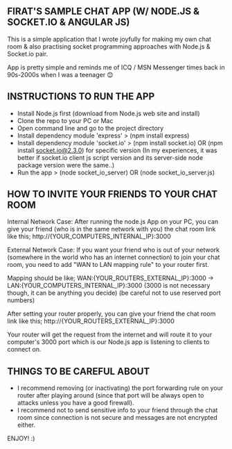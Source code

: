 FIRAT'S SAMPLE CHAT APP (W/ NODE.JS & SOCKET.IO & ANGULAR JS)
-------------------------------------------------------------
This is a simple application that I wrote joyfully for making my own chat room & also practising socket programming approaches with Node.js & Socket.io pair.

App is pretty simple and reminds me of ICQ / MSN Messenger times back in 90s-2000s when I was a teenager 😊


INSTRUCTIONS TO RUN THE APP
---------------------------

- Install Node.js first (download from Node.js web site and install)
- Clone the repo to your PC or Mac
- Open command line and go to the project directory
- Install dependency module 'express' > (npm install express)
- Install dependency module 'socket.io' > (npm install socket.io) OR (npm install socket.io@2.3.0) for specific version
  (In my experiences, it was better if socket.io client js script version and its server-side node package version were the same..)
- Run the app > (node socket_io_server) OR (node socket_io_server.js)


HOW TO INVITE YOUR FRIENDS TO YOUR CHAT ROOM
--------------------------------------------
Internal Network Case:
After running the node.js App on your PC, you can give your friend (who is in the same network with you) the chat room link like this;
http://{YOUR_COMPUTERS_INTERNAL_IP}:3000

External Network Case:
If you want your friend who is out of your network (somewhere in the world who has an internet connection) to join your chat room, you need to add "WAN to LAN mapping rule" to your router first.

Mapping should be like; WAN:{YOUR_ROUTERS_EXTERNAL_IP}:3000 -> LAN:{YOUR_COMPUTERS_INTERNAL_IP}:3000
(3000 is not necessary though, it can be anything you decide) (be careful not to use reserved port numbers)

After setting your router properly, you can give your friend the chat room link like this;
http://{YOUR_ROUTERS_EXTERNAL_IP}:3000

Your router will get the request from the internet and will route it to your computer's 3000 port which is our Node.js app is listening to clients to connect on.


THINGS TO BE CAREFUL ABOUT
--------------------------
- I recommend removing (or inactivating) the port forwarding rule on your router after playing around (since that port will be always open to attacks unless you have a good firewall).
- I recommend not to send sensitive info to your friend through the chat room since connection is not secure and messages are not encrypted either.


ENJOY! :)